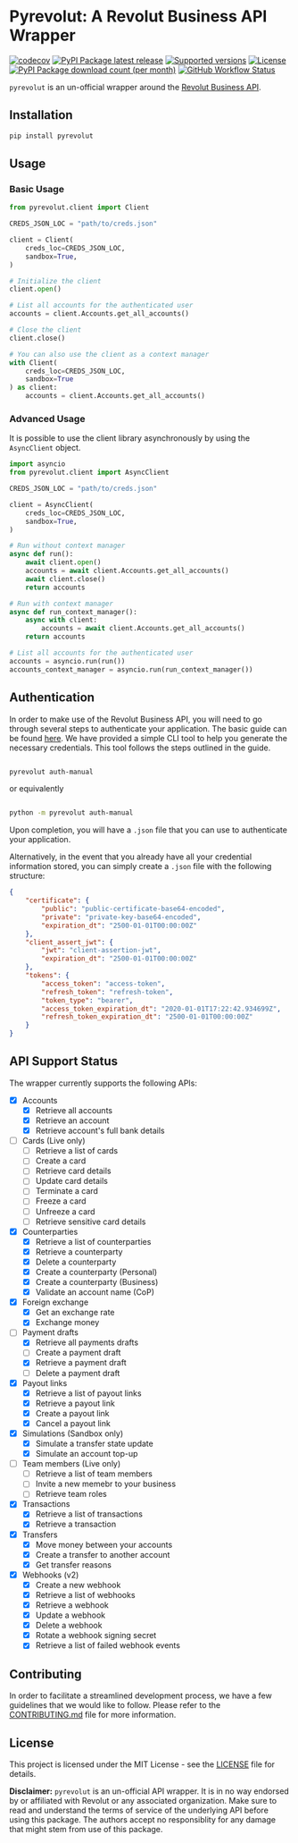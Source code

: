 # Pyrevolut: A Revolut Business API Wrapper

[![codecov](https://codecov.io/gh/Trevypants/pyrevolut/graph/badge.svg?token=55UY8J1YZM)](https://codecov.io/gh/Trevypants/pyrevolut)
[![PyPI Package latest release](https://badge.fury.io/py/pyrevolut.svg)](https://badge.fury.io/py/pyrevolut)
[![Supported versions](https://img.shields.io/pypi/pyversions/pyrevolut)](https://pypi.org/project/pyrevolut/)
[![License](https://img.shields.io/pypi/l/pyrevolut)](https://pypi.org/project/pyrevolut/)
[![PyPI Package download count (per month)](https://img.shields.io/pypi/dm/pyrevolut)](https://pypi.org/project/pyrevolut/)
[![GitHub Workflow Status](https://img.shields.io/github/actions/workflow/status/Trevypants/pyrevolut/test_integration.yml?branch=develop)](https://github.com/Trevypants/pyrevolut/actions)

`pyrevolut` is an un-official wrapper around the [Revolut Business API](https://developer.revolut.com/docs/business/business-api).

## Installation

```bash
pip install pyrevolut
```

## Usage

### Basic Usage

```python
from pyrevolut.client import Client

CREDS_JSON_LOC = "path/to/creds.json"

client = Client(
    creds_loc=CREDS_JSON_LOC,
    sandbox=True,
)

# Initialize the client
client.open()

# List all accounts for the authenticated user
accounts = client.Accounts.get_all_accounts()

# Close the client
client.close()

# You can also use the client as a context manager
with Client(
    creds_loc=CREDS_JSON_LOC,
    sandbox=True
) as client:
    accounts = client.Accounts.get_all_accounts()
```

### Advanced Usage

It is possible to use the client library asynchronously by using the `AsyncClient` object.

```python
import asyncio
from pyrevolut.client import AsyncClient

CREDS_JSON_LOC = "path/to/creds.json"

client = AsyncClient(
    creds_loc=CREDS_JSON_LOC,
    sandbox=True,
)

# Run without context manager
async def run():
    await client.open() 
    accounts = await client.Accounts.get_all_accounts()
    await client.close() 
    return accounts

# Run with context manager
async def run_context_manager():
    async with client:
        accounts = await client.Accounts.get_all_accounts() 
    return accounts

# List all accounts for the authenticated user
accounts = asyncio.run(run())
accounts_context_manager = asyncio.run(run_context_manager())

```

## Authentication

In order to make use of the Revolut Business API, you will need to go through several steps to authenticate your application. The basic guide can be found [here](https://developer.revolut.com/docs/guides/manage-accounts/get-started/make-your-first-api-request). We have provided a simple CLI tool to help you generate the necessary credentials. This tool follows the steps outlined in the guide.

```bash

pyrevolut auth-manual

```

or equivalently

```bash

python -m pyrevolut auth-manual

```

Upon completion, you will have a `.json` file that you can use to authenticate your application.

Alternatively, in the event that you already have all your credential information stored, you can simply create a `.json` file with the following structure:

```json
{
    "certificate": {
        "public": "public-certificate-base64-encoded",
        "private": "private-key-base64-encoded",
        "expiration_dt": "2500-01-01T00:00:00Z"
    },
    "client_assert_jwt": {
        "jwt": "client-assertion-jwt",
        "expiration_dt": "2500-01-01T00:00:00Z"
    },
    "tokens": {
        "access_token": "access-token",
        "refresh_token": "refresh-token",
        "token_type": "bearer",
        "access_token_expiration_dt": "2020-01-01T17:22:42.934699Z",
        "refresh_token_expiration_dt": "2500-01-01T00:00:00Z"
    }
}
```

## API Support Status

The wrapper currently supports the following APIs:

- [x] Accounts
  - [x] Retrieve all accounts
  - [x] Retrieve an account
  - [x] Retrieve account's full bank details
- [ ] Cards (Live only)
  - [ ] Retrieve a list of cards
  - [ ] Create a card
  - [ ] Retrieve card details
  - [ ] Update card details
  - [ ] Terminate a card
  - [ ] Freeze a card
  - [ ] Unfreeze a card
  - [ ] Retrieve sensitive card details
- [x] Counterparties
  - [x] Retrieve a list of counterparties
  - [x] Retrieve a counterparty
  - [x] Delete a counterparty
  - [x] Create a counterparty (Personal)
  - [x] Create a counterparty (Business)
  - [x] Validate an account name (CoP)
- [x] Foreign exchange
  - [x] Get an exchange rate
  - [x] Exchange money
- [ ] Payment drafts
  - [x] Retrieve all payments drafts
  - [ ] Create a payment draft
  - [x] Retrieve a payment draft
  - [ ] Delete a payment draft
- [x] Payout links
  - [x] Retrieve a list of payout links
  - [x] Retrieve a payout link
  - [x] Create a payout link
  - [x] Cancel a payout link
- [x] Simulations (Sandbox only)
  - [x] Simulate a transfer state update
  - [x] Simulate an account top-up
- [ ] Team members (Live only)
  - [ ] Retrieve a list of team members
  - [ ] Invite a new memebr to your business
  - [ ] Retrieve team roles
- [x] Transactions
  - [x] Retrieve a list of transactions
  - [x] Retrieve a transaction
- [x] Transfers
  - [x] Move money between your accounts
  - [x] Create a transfer to another account
  - [x] Get transfer reasons
- [x] Webhooks (v2)
  - [x] Create a new webhook
  - [x] Retrieve a list of webhooks
  - [x] Retrieve a webhook
  - [x] Update a webhook
  - [x] Delete a webhook
  - [x] Rotate a webhook signing secret
  - [x] Retrieve a list of failed webhook events

## **Contributing**

In order to facilitate a streamlined development process, we have a few guidelines that we would like to follow. Please refer to the [CONTRIBUTING.md](CONTRIBUTING.md) file for more information.

## **License**

This project is licensed under the MIT License - see the [LICENSE](LICENSE) file for details.

**Disclaimer:** `pyrevolut` is an un-official API wrapper. It is in no way endorsed by or affiliated with Revolut or any associated organization. Make sure to read and understand the terms of service of the underlying API before using this package. The authors accept no responsiblity for any damage that might stem from use of this package.
